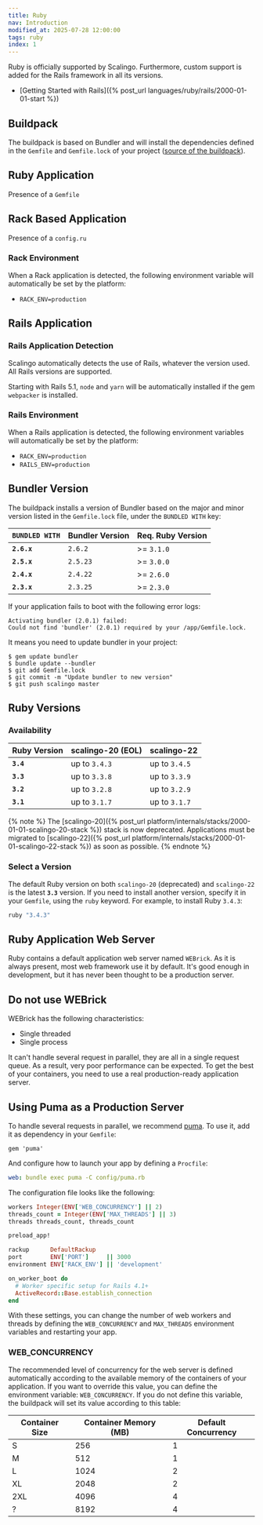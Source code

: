 ```yaml
---
title: Ruby
nav: Introduction
modified_at: 2025-07-28 12:00:00
tags: ruby
index: 1
---
```


Ruby is officially supported by Scalingo. Furthermore, custom support is added
for the Rails framework in all its versions.

* [Getting Started with Rails]({% post_url languages/ruby/rails/2000-01-01-start %})

## Buildpack

The buildpack is based on Bundler and will install the dependencies defined in
the `Gemfile` and `Gemfile.lock` of your project ([source of the
buildpack](https://github.com/Scalingo/ruby-buildpack)).

## Ruby Application

Presence of a `Gemfile`

## Rack Based Application

Presence of a `config.ru`

### Rack Environment

When a Rack application is detected, the following environment variable will
automatically be set by the platform:

* `RACK_ENV=production`

## Rails Application

### Rails Application Detection

Scalingo automatically detects the use of Rails, whatever the version used. All Rails versions are supported.

Starting with Rails 5.1, `node` and `yarn` will be automatically installed if the gem `webpacker` is installed.

### Rails Environment

When a Rails application is detected, the following environment variables will
automatically be set by the platform:

* `RACK_ENV=production`
* `RAILS_ENV=production`

## Bundler Version

The buildpack installs a version of Bundler based on the major and minor
version listed in the `Gemfile.lock` file, under the `BUNDLED WITH` key:

| `BUNDLED WITH` | Bundler Version | Req. Ruby Version |
| -------------- | --------------- | ----------------- |
| **`2.6.x`**    | `2.6.2`         | >= `3.1.0`        |
| **`2.5.x`**    | `2.5.23`        | >= `3.0.0`        |
| **`2.4.x`**    | `2.4.22`        | >= `2.6.0`        |
| **`2.3.x`**    | `2.3.25`        | >= `2.3.0`        |

If your application fails to boot with the following error logs:

```
Activating bundler (2.0.1) failed:
Could not find 'bundler' (2.0.1) required by your /app/Gemfile.lock.
```

It means you need to update bundler in your project:

```
$ gem update bundler
$ bundle update --bundler
$ git add Gemfile.lock
$ git commit -m "Update bundler to new version"
$ git push scalingo master
```

## Ruby Versions

### Availability

| Ruby Version | scalingo-20 (EOL) | scalingo-22   |
| ------------ | ----------------- | ------------- |
| **`3.4`**    | up to `3.4.3`     | up to `3.4.5` |
| **`3.3`**    | up to `3.3.8`     | up to `3.3.9` |
| **`3.2`**    | up to `3.2.8`     | up to `3.2.9` |
| **`3.1`**    | up to `3.1.7`     | up to `3.1.7` |

{% note %}
The [scalingo-20]({% post_url platform/internals/stacks/2000-01-01-scalingo-20-stack %})
stack is now deprecated. Applications must be migrated to [scalingo-22]({% post_url platform/internals/stacks/2000-01-01-scalingo-22-stack %})
as soon as possible.
{% endnote %}

### Select a Version

The default Ruby version on both `scalingo-20` (deprecated) and `scalingo-22`
is the latest **`3.3`** version. If you need to install another version,
specify it in your `Gemfile`, using the `ruby` keyword. For example, to install
Ruby `3.4.3`:

```ruby
ruby "3.4.3"
```


## Ruby Application Web Server

Ruby contains a default application web server named `WEBrick`. As it is always
present, most web framework use it by default. It's good enough in development,
but it has never been thought to be a production server.

## Do not use WEBrick

WEBrick has the following characteristics:

* Single threaded
* Single process

It can't handle several request in parallel, they are all in a single request
queue. As a result, very poor performance can be expected. To get the best of
your containers, you need to use a real production-ready application server.

## Using Puma as a Production Server

To handle several requests in parallel, we recommend [puma](https://puma.io).
To use it, add it as dependency in your `Gemfile`:

```text
gem 'puma'
```

And configure how to launch your app by defining a `Procfile`:

```yaml
web: bundle exec puma -C config/puma.rb
```

The configuration file looks like the following:

```ruby
workers Integer(ENV['WEB_CONCURRENCY'] || 2)
threads_count = Integer(ENV['MAX_THREADS'] || 3)
threads threads_count, threads_count

preload_app!

rackup      DefaultRackup
port        ENV['PORT']     || 3000
environment ENV['RACK_ENV'] || 'development'

on_worker_boot do
  # Worker specific setup for Rails 4.1+
  ActiveRecord::Base.establish_connection
end
```

With these settings, you can change the number of web workers and threads by defining 
the `WEB_CONCURRENCY` and `MAX_THREADS` environment variables and restarting your app.

### WEB_CONCURRENCY

The recommended level of concurrency for the web server is defined automatically according 
to the available memory of the containers of your application. If you want to override 
this value, you can define the environment variable: `WEB_CONCURRENCY`.
If you do not define this variable, the buildpack will set its value according to this table:

| Container Size | Container Memory (MB) | Default Concurrency |
|----------------|-----------------------|---------------------|
| S              | 256                   | 1                   |
| M              | 512                   | 1                   |
| L              | 1024                  | 2                   |
| XL             | 2048                  | 2                   |
| 2XL            | 4096                  | 4                   |
| ?              | 8192                  | 4                   |

